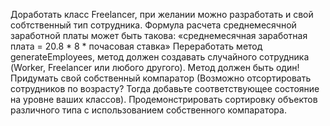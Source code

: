Доработать класс Freelancer, при желании можно разработать и свой собтственный тип сотрудника. Формула расчета среднемесячной заработной платы может быть такова: «среднемесячная заработная плата = 20.8 * 8 * почасовая ставка»
Переработать метод generateEmployees, метод должен создавать случайного сотрудника (Worker, Freelancer или любого другого). Метод должен быть один!
Придумать свой собственный компаратор (Возможно отсортировать сотрудников по возрасту? Тогда добавьте соответствующее состояние на уровне ваших классов).
Продемонстрировать сортировку объектов различного типа с использованием собственного компаратора.
